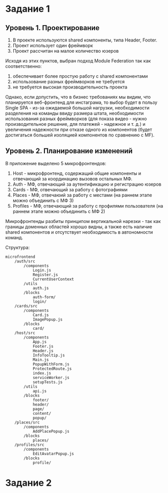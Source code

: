 # Задание 1

## Уровень 1. Проектирование
1. В проекте используются shared компоненты, типа Header, Footer.
2. Проект использует один фреймворк
3. Проект рассчитан на малое количество юзеров

Исходя из этих пунктов, выбран подход Module Federation так как соответственно:
1. обеспечивает более простую работу с shared компонентами
2. использование разных фреймворков не требуется
3. не требуется высокая производительность проекта

Однако, если допустить, что в бизнес требованиях мы видим, что планируется веб-фронтенд для инстаграма, 
то выбор будет в пользу Single SPA - из-за ожидаемой большой нагрузки, необходимости разделения на 
команды ввиду размера штата, необходимости использования разных фреймворков (для показа видео - нужно
производительное решение, для платежей - надежное и т. д.) и увеличения надежности при отказе одного из
компонентов (будет достигаться большей изоляцией компонентов по сравнению с MF).

## Уровень 2. Планирование изменений

В приложение выделено 5 микрофронтендов:
1. Host - микрофронтенд, содержащий общие компоненты и отвечающий за координацию вызовов остальных МФ.
2. Auth - МФ, отвечающий за аутентификацию и регистрацию юзеров
3. Cards - МФ, отвечающий за работу с фотографиями
4. Places - МФ, отвечаюий за работу с местами (на раннем этапе можно объединить с МФ 3)
5. Profiles - МФ, отвечающий за работу с профилями пользователя (на раннем этапе можно объединить с МФ 2)

Микрофронтенды разбиты принципом вертикальной нарезки - так как границы доменных областей хорошо видны, а 
также есть наличие shared компонентов и отсутствует необходимость в автономности команд.
    

Структура:
```
microfrontend
    /auth/src
        /components
            Login.js
            Register.js
            CurrentUserContext
        /utils
            auth.js
        /blocks
            auth-form/
            login/
    /cards/src
        /components
            Card.js
            ImagePopup.js
        /blocks
            card/
    /host/src
        /components
            App.js
            Footer.js
            Header.js
            InfoTooltip.js
            Main.js
            PopupWithForm.js
            ProtectedRoute.js
            index.js
            serviceWorker.js
            setupTests.js
        /utils
            api.js
        /blocks
            footer/
            header/
            page/
            content/
            popup/
    /places/src
        /components
            AddPlacePopup.js
        /blocks
            places/
    /profiles/src
        /components
            EditAvatarPopup.js
        /blocks
            profile/
```
# Задание 2
